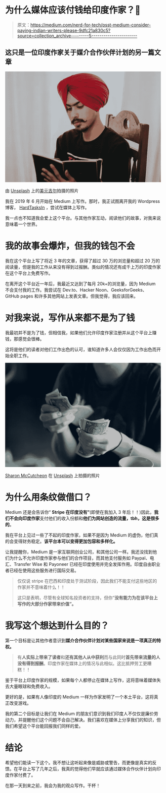 # 为什么媒体应该付钱给印度作家？💸

> 原文：<https://medium.com/nerd-for-tech/psst-medium-consider-paying-indian-writers-please-9dfc21a830c5?source=collection_archive---------5----------------------->

## 这只是一位印度作家关于媒介合作伙伴计划的另一篇文章

![](img/5848011d80fc05fc8e686b47f6cc6494.png)

由 [Unsplash](https://unsplash.com/s/photos/indian-writer?utm_source=unsplash&utm_medium=referral&utm_content=creditCopyText) 上的[美元吉尔](https://unsplash.com/@dollargill?utm_source=unsplash&utm_medium=referral&utm_content=creditCopyText)拍摄的照片

我在 2019 年 6 月开始在 Medium 上写作。那时，我正试图离开我的 Wordpress 博客， [HardTasksIn](https://www.hardtasksin.wordpress.com) ，尝试在媒体上写作。

我一点也不知道我会爱上这个平台。与其他作家互动，阅读他们的故事，对我来说意味着一个世界。

# 我的故事会爆炸，但我的钱包不会

我在这个平台上写了将近 3 年的文章，获得了超过 30 万的浏览量和超过 20 万的阅读量，但是我的工作从来没有得到过报酬。类似的情况还有成千上万的印度作家在这个平台上免费写作。

在离开这个平台近一年后，我最近又达到了每月 20k+的浏览量，因为 Medium 不会支付我的工作。我尝试在 Dev.to、Hacker Noon、GeeksforGeeks、GitHub pages 和许多其他网站上发表文章。但我觉得，我应该回来。

# 对我来说，写作从来都不是为了钱

我最初并不是为了钱，但相信我，如果他们允许印度作家注册并从这个平台上赚钱，那感觉会很棒。

这将是他们的读者对他们工作出色的认可，谁知道许多人会仅仅因为工作出色而开始全职工作。

![](img/608c5e725c21a5871aea677442010a3c.png)

[Sharon McCutcheon](https://unsplash.com/@sharonmccutcheon?utm_source=unsplash&utm_medium=referral&utm_content=creditCopyText) 在 [Unsplash](https://unsplash.com/s/photos/cash?utm_source=unsplash&utm_medium=referral&utm_content=creditCopyText) 上拍摄的照片

# 为什么用条纹做借口？

Medium 还是会告诉你“ **Stripe 在印度没有”**(即使在我加入 3 年后！！)因此，**我们不会向印度作家**支付他们的收入份额和**他们为网站创造的流量，tbh，这是很多的**。

我在平台上见过一些了不起的印度作家，如果不是因为 Medium 的虚伪，他们真的会变得财务稳定。**该平台本可以变得更加包容和多样化。**

让我提醒你，Medium 是一家互联网创业公司，和其他公司一样。我还没找到他们为什么不允许印度作家参与他们的合作项目，而其他支付服务如 Paypal、电汇、Transfer Wise 和 Payoneer 已经在印度使用并完全发挥作用。印度自由职业者已经在使用这些服务进行国际交易。

> 仅仅说 stripe 在巴西和印度处于测试阶段，因此我们不能支付这些地区的作家并不意味着什么！！
> 
> 这只是表明，尽管有全球知名投资者的支持，但你“**没有能力为在该平台上写作的大部分作家带来价值”。**

# 我写这个想达到什么目的？

第一个目标是让其他作者意识到**媒介合作伙伴计划对某些国家来说是一项真正的特权。**

> 有**人实际上带来了读者**和**还有其他人从中获利**而与此同时**首先带来流量的人没有得到报酬**。印度作家在媒体上的情况与此相似。这比抵押劳工更糟糕！！

鉴于平台上印度作家的规模，如果每个人都停止在媒体上写作，这将意味着媒体失去大量眼球和免费收入。

更好的是，如果有人像印度的 Medium 一样为作家发明了一个本土平台，这将真正改变游戏。

我的第二个目标是让我们在 Medium 的朋友们意识到我们印度人不仅仅是廉价劳动力，并提醒他们这个问题不会自己解决。我们喜欢在媒体上分享我们的知识，但我们希望这个平台能回报我们同样的爱。

# 结论

希望他们能读一下这个。我不想让这听起来像是威胁或警告，而更像是真实的反馈。在平台上写了几年之后，我真的觉得他们早就应该通过媒体合作伙伴计划向印度作家付费了。

在那一天到来之前，我会为我的观众写作。干杯！